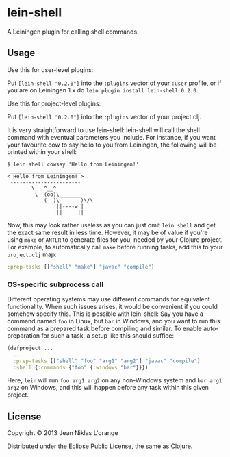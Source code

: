 # lein-shell

A Leiningen plugin for calling shell commands.

## Usage

Use this for user-level plugins:

Put `[lein-shell "0.2.0"]` into the `:plugins` vector of your
`:user` profile, or if you are on Leiningen 1.x do `lein plugin install
lein-shell 0.2.0`.

Use this for project-level plugins:

Put `[lein-shell "0.2.0"]` into the `:plugins` vector of your project.clj.

It is very straightforward to use lein-shell: lein-shell will call the shell
command with eventual parameters you include. For instance, if you want your
favourite cow to say hello to you from Leiningen, the following will be printed
within your shell:

    $ lein shell cowsay 'Hello from Leiningen!'
	 _______________________
    < Hello from Leiningen! >
     -----------------------
            \   ^__^
             \  (oo)\_______
                (__)\       )\/\
                    ||----w |
                    ||     ||

Now, this may look rather useless as you can just omit `lein shell` and get the
exact same result in less time. However, it may be of value if you're using
`make` or `ANTLR` to generate files for you, needed by your Clojure project. For
example, to automatically call `make` before running tasks, add this to your
`project.clj` map:

```clj
:prep-tasks [["shell" "make"] "javac" "compile"]
```

### OS-specific subprocess call

Different operating systems may use different commands for equivalent
functionality. When such issues arises, it would be convenient if you could
somehow specify this. This is possible with lein-shell: Say you have a command
named `foo` in Linux, but `bar` in Windows, and you want to run this command as
a prepared task before compiling and similar. To enable auto-preparation for
such a task, a setup like this should suffice:

```clj
(defproject ...
  ...
  :prep-tasks [["shell" "foo" "arg1" "arg2"] "javac" "compile"]
  :shell {:commands {"foo" {:windows "bar"}}})
```

Here, `lein` will run `foo arg1 arg2` on any non-Windows system and `bar arg1
arg2` on Windows, and this will happen before any task within this given
project.

## License

Copyright © 2013 Jean Niklas L'orange

Distributed under the Eclipse Public License, the same as Clojure.
